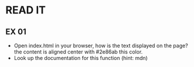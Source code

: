 # READ IT
## EX 01
* Open index.html in your browser, how is the text displayed on the page?
the content is aligned center with #2e86ab this color.
* Look up the documentation for this function (hint: mdn)
